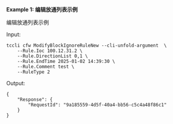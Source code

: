 **Example 1: 编辑放通列表示例**

编辑放通列表示例

Input: 

```
tccli cfw ModifyBlockIgnoreRuleNew --cli-unfold-argument  \
    --Rule.Ioc 100.12.31.2 \
    --Rule.DirectionList 0,1 \
    --Rule.EndTime 2025-01-02 14:39:30 \
    --Rule.Comment test \
    --RuleType 2
```

Output: 
```
{
    "Response": {
        "RequestId": "9a185559-4d5f-40a4-bb56-c5c4a48f86c1"
    }
}
```

